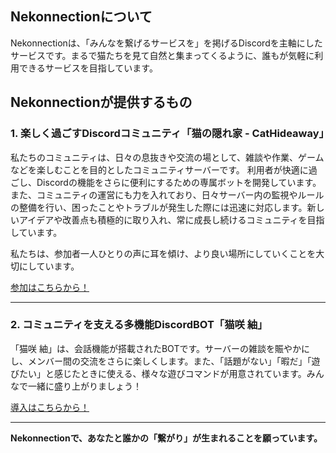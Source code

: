 ## Nekonnectionについて

Nekonnectionは、「みんなを繋げるサービスを」を掲げるDiscordを主軸にしたサービスです。まるで猫たちを見て自然と集まってくるように、誰もが気軽に利用できるサービスを目指しています。

## Nekonnectionが提供するもの

### 1. 楽しく過ごすDiscordコミュニティ「猫の隠れ家 - CatHideaway」

私たちのコミュニティは、日々の息抜きや交流の場として、雑談や作業、ゲームなどを楽しむことを目的としたコミュニティサーバーです。
利用者が快適に過ごし、Discordの機能をさらに便利にするための専属ボットを開発しています。
また、コミュニティの運営にも力を入れており、日々サーバー内の監視やルールの整備を行い、困ったことやトラブルが発生した際には迅速に対応します。新しいアイデアや改善点も積極的に取り入れ、常に成長し続けるコミュニティを目指しています。

私たちは、参加者一人ひとりの声に耳を傾け、より良い場所にしていくことを大切にしています。

[参加はこちらから！](https://discord.gg/8RAtEcwMBU)

---

### 2. コミュニティを支える多機能DiscordBOT「猫咲 紬」
「猫咲 紬」は、会話機能が搭載されたBOTです。サーバーの雑談を賑やかにし、メンバー間の交流をさらに楽しくします。また、「話題がない」「暇だ」「遊びたい」と感じたときに使える、様々な遊びコマンドが用意されています。みんなで一緒に盛り上がりましょう！

[導入はこちらから！](https://dissoku.net/api/bots/945369875516366909/invite)

---

**Nekonnectionで、あなたと誰かの「繋がり」が生まれることを願っています。**
